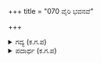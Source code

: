 +++
title = "070 ವೈರಿ ಭವನವೆ"

+++

<details><summary>ಗದ್ಯ (ಕ.ಗ.ಪ) </summary>

70. "ಈ ನಮ್ಮ ಮನೆ ನಿಮಗೆ ಶತ್ರುವಿನ ಮನೆಯೇ ? ನಾವು ಶತ್ರುಗಳೇ ? ನಮಗೂ ನಿಮಗೂ ವೈರವುಂಟಾಗುವುದಕ್ಕೆ ಕಾರಣವೇನು ? ಯಾರು ನೀವು, ಈ ಬ್ರಾಹ್ಮಣರು ? ನಿಮಗೆ ಉಪಾಧ್ಯಾಯರು ಯಾರು ? ನಿಮ್ಮ ಈ ವಿಕಾರದ ನಡತೆ ಸುಮ್ಮನೆ ಹೋಗುವುದಿಲ್ಲ" ಎಂದ ನಗುತ್ತ ಮಗಧರಾಜ.
</details>

<details><summary>ಪದಾರ್ಥ (ಕ.ಗ.ಪ) </summary>

ವೈರಿ ಭವನವೆ ನಮ್ಮದಿದು-ಈ ನಮ್ಮ ಮನೆ ಶತ್ರುವಿನ ಮನೆಯೆ ? ನಾವ್ ವೈರಿಗಳೆ ನಿಮಗೆ-ನಾವು ನಿಮಗೆ ಶತ್ರುಗಳೇ ? ಎಮಗೆ ಜನಿಸಿದ ವೈರಬಂದ ನಿಮಿತ್ತವಾವುದು-ನಿಮ್ಮಬ್ಬರಿಗೆ ಹುಟ್ಟಿದ ಶತ್ರುತ್ವಕ್ಕೆ, ನಿಮ್ಮ ಪಕ್ಷದಲ್ಲಿ-ನಿಮ್ಮ ಅಭಿಪ್ರಾಯದಂತೆ ಕಾರಣವೇನು?   
ಆರು ನೀವೀ ಬ್ರಾಹ್ಮಣರು-ಬ್ರಾಹ್ಮಣರಾದ ನೀವು ಯಾರು ? ನಿಮಗಾರುಪಾಧ್ಯರು-ನಿಮಗೆ ಆಚಾರ್ಯರು ಆರು? ಹೇಳಿ  ನಿಮ್ಮ ವಿಕಾರ-ನಿಮ್ಮ ದುರ್ನಡತೆ ಬರಿದೇ ಹೋಗದು-ವ್ಯರ್ಥವಾಗುವುದಿಲ್ಲ, ಶಿಕ್ಷೆಯನ್ನು ಪಡದೇ ಪಡೆಯುತ್ತದೆ ಎಂದನು ಮಗಧಪತಿ ನಗುತ-ಜರಾಸಂಧ ನಗುತ್ತಾ ಹೇಳಿದ
</details>
